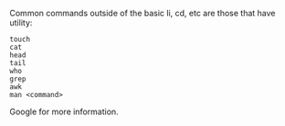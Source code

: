 Common commands outside of the basic li, cd, etc are those that have utility:
```
touch
cat
head
tail
who
grep
awk
man <command>
```

Google for more information.